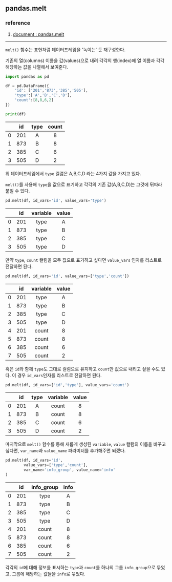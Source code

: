 ## pandas.melt

### reference
1. [document : pandas.melt]((https://github.com/sw-song/TIL/blob/main/Statistics/kstest.md))

---

`melt()` 함수는 표현처럼 데이터프레임을 '녹이는' 듯 재구성한다.

기존의 열(columns) 이름을 값(values)으로 내려 각각의 행(index)에 열 이름과 각각 해당하는 값을 나열해서 보여준다.
```python
import pandas as pd

df = pd.DataFrame({
    'id': ['201','873','385','505'],
    'type':['A','B','C','D'],
    'count':[8,8,6,2]
})

print(df)
```
| |id|type|count|
|:-:|:-:|:-:|:-:|
|0|201|A|8|
|1|873|B|8|
|2|385|C|6|
|3|505|D|2|

위 데이터프레임에서 `type` 컬럼은 A,B,C,D 라는 4가지 값을 가지고 있다.

`melt()`를 사용해 `type`을 값으로 표기하고 각각의 기존 값(A,B,C,D)는 그것에 뒤따라 붙일 수 있다.

```python
pd.melt(df, id_vars='id', value_vars='type')
```

|  |id|	variable|	value|
|:-:|:--:|:--:|:--:|
|0|	201|	type|	A|
|1|	873|	type|	B|
|2|	385|	type|	C|
|3|	505|	type|	D|

만약 `type`, `count` 컬럼을 모두 값으로 표기하고 싶다면 `value_vars` 인자를 리스트로 전달하면 된다.

```python
pd.melt(df, id_vars='id', value_vars=['type','count'])
```


||id|	variable|	value|
|:-:|:--:|:--:|:--:|
|0	|201|	type|	A|
|1	|873|	type|	B|
|2	|385|	type|	C|
|3	|505|	type|	D|
|4	|201|	count|	8|
|5	|873|	count|	8|
|6	|385|	count|	6|
|7	|505|	count|	2|


혹은 `id`와 함께 `type`도 그대로 컬럼으로 유지하고 `count`만 값으로 내리고 싶을 수도 있다. 
이 경우 `id_vars`인자를 리스트로 전달하면 된다.

```python
pd.melt(df, id_vars=['id','type'], value_vars='count')
```

||id|type|variable|value|
|:-:|:--:|:--:|:--:|:--:|
|0|	201|	A|	count|	8|
|1|	873|	B|	count|	8|
|2|	385|	C|	count|	6|
|3|	505|	D|	count|	2|

마지막으로 `melt()` 함수를 통해 새롭게 생성된 `variable`, `value` 컬럼의 이름을 바꾸고 싶다면, `var_name`과 `value_name` 파라미터를 추가해주면 되겠다.


```python
pd.melt(df, id_vars='id', 
        value_vars=['type','count'],
        var_name='info_group', value_name='info'
)
```

|	|id	|info_group	|info|
|:-:|:--:|:--:|:--:|
|0	|201	|type	|A|
|1	|873	|type	|B|
|2	|385	|type	|C|
|3	|505	|type	|D|
|4	|201	|count	|8|
|5	|873	|count	|8|
|6	|385	|count	|6|
|7	|505	|count	|2|


각각의 `id`에 대해 정보를 표시하는 `type`과 `count`를 하나의 그룹 `info_group`으로 묶었고, 그룹에 해당하는 값들을 `info`로 묶었다.



